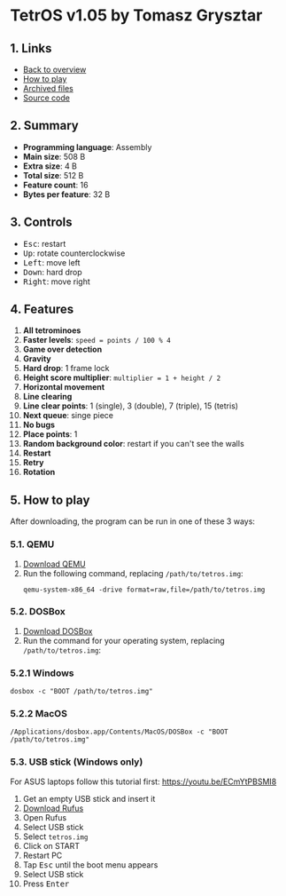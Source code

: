 # TetrOS v1.05 by Tomasz Grysztar

## 1. Links

- [Back to overview](../README.md)
- [How to play](#5-how-to-play)
- [Archived files](https://github.com/nineteendo/tetris4karchive/tree/main/tetros105/archive)
- [Source code](https://board.flatassembler.net/topic.php?p=211564#211831)

## 2. Summary

- **Programming language**: Assembly
- **Main size**: 508 B
- **Extra size**: 4 B
- **Total size**: 512 B
- **Feature count**: 16
- **Bytes per feature**: 32 B

## 3. Controls

- <kbd>Esc</kbd>: restart
- <kbd>Up</kbd>: rotate counterclockwise
- <kbd>Left</kbd>: move left
- <kbd>Down</kbd>: hard drop
- <kbd>Right</kbd>: move right

## 4. Features

1. **All tetrominoes**
2. **Faster levels**: `speed = points / 100 % 4`
3. **Game over detection**
4. **Gravity**
5. **Hard drop**: 1 frame lock
6. **Height score multiplier**: `multiplier = 1 + height / 2`
7. **Horizontal movement**
8. **Line clearing**
9. **Line clear points**: 1 (single), 3 (double), 7 (triple), 15 (tetris)
10. **Next queue**: singe piece
11. **No bugs**
12. **Place points**: 1
13. **Random background color**: restart if you can't see the walls
14. **Restart**
15. **Retry**
16. **Rotation**

## 5. How to play

After downloading, the program can be run in one of these 3 ways:

### 5.1. QEMU

1. [Download QEMU](https://www.qemu.org/download)
2. Run the following command, replacing `/path/to/tetros.img`:
    ```shell
    qemu-system-x86_64 -drive format=raw,file=/path/to/tetros.img
    ```

### 5.2. DOSBox

1. [Download DOSBox](https://www.dosbox.com/download.php?main=1)
2. Run the command for your operating system, replacing `/path/to/tetros.img`:

### 5.2.1 Windows

```shell
dosbox -c "BOOT /path/to/tetros.img"
```

### 5.2.2 MacOS

```shell
/Applications/dosbox.app/Contents/MacOS/DOSBox -c "BOOT /path/to/tetros.img"
```

### 5.3. USB stick (Windows only)

For ASUS laptops follow this tutorial first: https://youtu.be/ECmYtPBSMI8

1. Get an empty USB stick and insert it
2. [Download Rufus](https://rufus.ie)
3. Open Rufus
4. Select USB stick
5. Select `tetros.img`
6. Click on START
7. Restart PC
8. Tap <kbd>Esc</kbd> until the boot menu appears
9. Select USB stick
10. Press <kbd>Enter</kbd>
